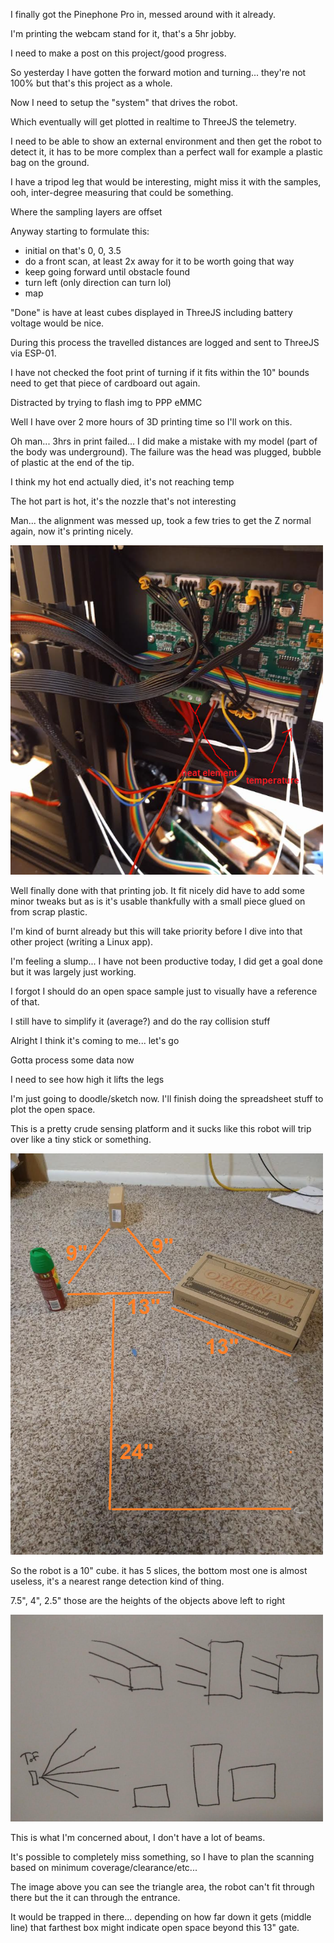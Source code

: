 I finally got the Pinephone Pro in, messed around with it already.

I'm printing the webcam stand for it, that's a 5hr jobby.

I need to make a post on this project/good progress.

So yesterday I have gotten the forward motion and turning... they're not 100% but that's this project as a whole.

Now I need to setup the "system" that drives the robot.

Which eventually will get plotted in realtime to ThreeJS the telemetry.

I need to be able to show an external environment and then get the robot to detect it, it has to be more complex than a perfect wall for example a plastic bag on the ground.

I have a tripod leg that would be interesting, might miss it with the samples, ooh, inter-degree measuring that could be something.

Where the sampling layers are offset

Anyway starting to formulate this:

- initial on that's 0, 0, 3.5
- do a front scan, at least 2x away for it to be worth going that way
- keep going forward until obstacle found
- turn left (only direction can turn lol)
- map

"Done" is have at least cubes displayed in ThreeJS including battery voltage would be nice.

During this process the travelled distances are logged and sent to ThreeJS via ESP-01.

I have not checked the foot print of turning if it fits within the 10" bounds need to get that piece of cardboard out again.

Distracted by trying to flash img to PPP eMMC

Well I have over 2 more hours of 3D printing time so I'll work on this.

Oh man... 3hrs in print failed... I did make a mistake with my model (part of the body was underground). The failure was the head was plugged, bubble of plastic at the end of the tip.

I think my hot end actually died, it's not reaching temp

The hot part is hot, it's the nozzle that's not interesting

Man... the alignment was messed up, took a few tries to get the Z normal again, now it's printing nicely.

<img src="../../media/03-04-2022--replace-hot-end.png" width="500"/>

Well finally done with that printing job. It fit nicely did have to add some minor tweaks but as is it's usable thankfully with a small piece glued on from scrap plastic.

I'm kind of burnt already but this will take priority before I dive into that other project (writing a Linux app).

I'm feeling a slump... I have not been productive today, I did get a goal done but it was largely just working.

I forgot I should do an open space sample just to visually have a reference of that.

I still have to simplify it (average?) and do the ray collision stuff

Alright I think it's coming to me... let's go

Gotta process some data now

I need to see how high it lifts the legs

I'm just going to doodle/sketch now. I'll finish doing the spreadsheet stuff to plot the open space.

This is a pretty crude sensing platform and it sucks like this robot will trip over like a tiny stick or something.

<img src="../../media/03-04-2022--example-obstacle-top.PNG" width="500"/>

So the robot is a 10" cube. it has 5 slices, the bottom most one is almost useless, it's a nearest range detection kind of thing.

7.5", 4", 2.5" those are the heights of the objects above left to right

<img src="../../media/03-04-2022--rays.PNG" width="500"/>

This is what I'm concerned about, I don't have a lot of beams.

It's possible to completely miss something, so I have to plan the scanning based on minimum coverage/clearance/etc...

The image above you can see the triangle area, the robot can't fit through there but the it can through the entrance.

It would be trapped in there... depending on how far down it gets (middle line) that farthest box might indicate open space beyond this 13" gate.


